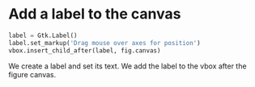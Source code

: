 # Add a label to the canvas

```python
label = Gtk.Label()
label.set_markup('Drag mouse over axes for position')
vbox.insert_child_after(label, fig.canvas)
```

We create a label and set its text. We add the label to the vbox after the figure canvas.
